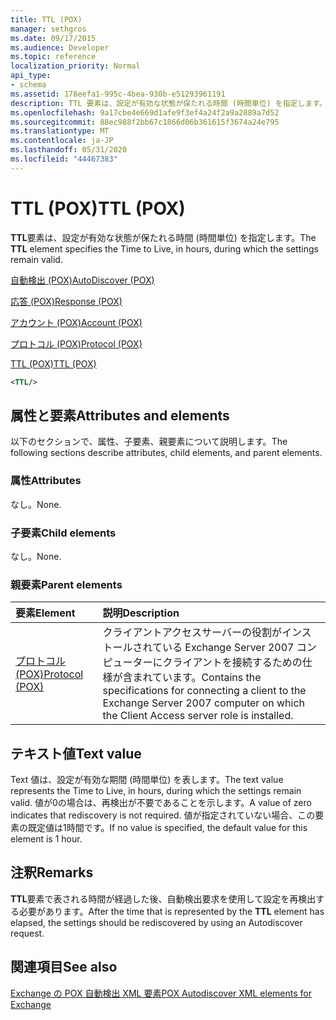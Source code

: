 ```yaml
---
title: TTL (POX)
manager: sethgros
ms.date: 09/17/2015
ms.audience: Developer
ms.topic: reference
localization_priority: Normal
api_type:
- schema
ms.assetid: 178eefa1-995c-4bea-930b-e51293961191
description: TTL 要素は、設定が有効な状態が保たれる時間 (時間単位) を指定します。
ms.openlocfilehash: 9a17cbe4e669d1afe9f3ef4a24f2a9a2889a7d52
ms.sourcegitcommit: 88ec988f2bb67c1866d06b361615f3674a24e795
ms.translationtype: MT
ms.contentlocale: ja-JP
ms.lasthandoff: 05/31/2020
ms.locfileid: "44467383"
---
```

# <a name="ttl-pox"></a><span data-ttu-id="a2520-103">TTL (POX)</span><span class="sxs-lookup"><span data-stu-id="a2520-103">TTL (POX)</span></span>

<span data-ttu-id="a2520-104">**TTL**要素は、設定が有効な状態が保たれる時間 (時間単位) を指定します。</span><span class="sxs-lookup"><span data-stu-id="a2520-104">The **TTL** element specifies the Time to Live, in hours, during which the settings remain valid.</span></span> 
  
[<span data-ttu-id="a2520-105">自動検出 (POX)</span><span class="sxs-lookup"><span data-stu-id="a2520-105">AutoDiscover (POX)</span></span>](autodiscover-pox.md)
  
[<span data-ttu-id="a2520-106">応答 (POX)</span><span class="sxs-lookup"><span data-stu-id="a2520-106">Response (POX)</span></span>](response-pox.md)
  
[<span data-ttu-id="a2520-107">アカウント (POX)</span><span class="sxs-lookup"><span data-stu-id="a2520-107">Account (POX)</span></span>](account-pox.md)
  
[<span data-ttu-id="a2520-108">プロトコル (POX)</span><span class="sxs-lookup"><span data-stu-id="a2520-108">Protocol (POX)</span></span>](protocol-pox.md)
  
[<span data-ttu-id="a2520-109">TTL (POX)</span><span class="sxs-lookup"><span data-stu-id="a2520-109">TTL (POX)</span></span>](ttl-pox.md)
  
```xml
<TTL/>
```

## <a name="attributes-and-elements"></a><span data-ttu-id="a2520-110">属性と要素</span><span class="sxs-lookup"><span data-stu-id="a2520-110">Attributes and elements</span></span>

<span data-ttu-id="a2520-111">以下のセクションで、属性、子要素、親要素について説明します。</span><span class="sxs-lookup"><span data-stu-id="a2520-111">The following sections describe attributes, child elements, and parent elements.</span></span>
  
### <a name="attributes"></a><span data-ttu-id="a2520-112">属性</span><span class="sxs-lookup"><span data-stu-id="a2520-112">Attributes</span></span>

<span data-ttu-id="a2520-113">なし。</span><span class="sxs-lookup"><span data-stu-id="a2520-113">None.</span></span>
  
### <a name="child-elements"></a><span data-ttu-id="a2520-114">子要素</span><span class="sxs-lookup"><span data-stu-id="a2520-114">Child elements</span></span>

<span data-ttu-id="a2520-115">なし。</span><span class="sxs-lookup"><span data-stu-id="a2520-115">None.</span></span>
  
### <a name="parent-elements"></a><span data-ttu-id="a2520-116">親要素</span><span class="sxs-lookup"><span data-stu-id="a2520-116">Parent elements</span></span>

|<span data-ttu-id="a2520-117">**要素**</span><span class="sxs-lookup"><span data-stu-id="a2520-117">**Element**</span></span>|<span data-ttu-id="a2520-118">**説明**</span><span class="sxs-lookup"><span data-stu-id="a2520-118">**Description**</span></span>|
|:-----|:-----|
|[<span data-ttu-id="a2520-119">プロトコル (POX)</span><span class="sxs-lookup"><span data-stu-id="a2520-119">Protocol (POX)</span></span>](protocol-pox.md) <br/> |<span data-ttu-id="a2520-120">クライアントアクセスサーバーの役割がインストールされている Exchange Server 2007 コンピューターにクライアントを接続するための仕様が含まれています。</span><span class="sxs-lookup"><span data-stu-id="a2520-120">Contains the specifications for connecting a client to the Exchange Server 2007 computer on which the Client Access server role is installed.</span></span>  <br/> |
   
## <a name="text-value"></a><span data-ttu-id="a2520-121">テキスト値</span><span class="sxs-lookup"><span data-stu-id="a2520-121">Text value</span></span>

<span data-ttu-id="a2520-122">Text 値は、設定が有効な期間 (時間単位) を表します。</span><span class="sxs-lookup"><span data-stu-id="a2520-122">The text value represents the Time to Live, in hours, during which the settings remain valid.</span></span> <span data-ttu-id="a2520-123">値が0の場合は、再検出が不要であることを示します。</span><span class="sxs-lookup"><span data-stu-id="a2520-123">A value of zero indicates that rediscovery is not required.</span></span> <span data-ttu-id="a2520-124">値が指定されていない場合、この要素の既定値は1時間です。</span><span class="sxs-lookup"><span data-stu-id="a2520-124">If no value is specified, the default value for this element is 1 hour.</span></span>
  
## <a name="remarks"></a><span data-ttu-id="a2520-125">注釈</span><span class="sxs-lookup"><span data-stu-id="a2520-125">Remarks</span></span>

<span data-ttu-id="a2520-126">**TTL**要素で表される時間が経過した後、自動検出要求を使用して設定を再検出する必要があります。</span><span class="sxs-lookup"><span data-stu-id="a2520-126">After the time that is represented by the **TTL** element has elapsed, the settings should be rediscovered by using an Autodiscover request.</span></span> 
  
## <a name="see-also"></a><span data-ttu-id="a2520-127">関連項目</span><span class="sxs-lookup"><span data-stu-id="a2520-127">See also</span></span>



[<span data-ttu-id="a2520-128">Exchange の POX 自動検出 XML 要素</span><span class="sxs-lookup"><span data-stu-id="a2520-128">POX Autodiscover XML elements for Exchange</span></span>](pox-autodiscover-xml-elements-for-exchange.md)

